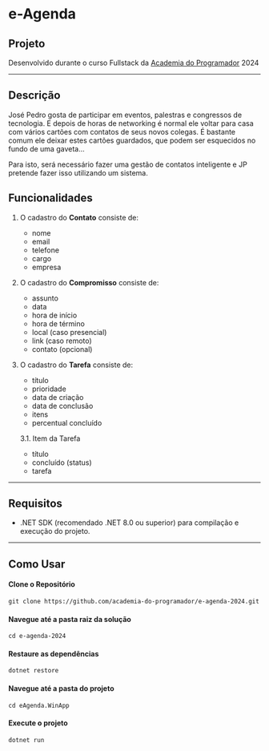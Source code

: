 # e-Agenda

## Projeto

Desenvolvido durante o curso Fullstack da [Academia do Programador](https://www.academiadoprogramador.net) 2024

---
## Descrição

José Pedro gosta de participar em eventos, palestras e congressos de tecnologia. E depois de horas de networking é normal ele voltar para casa com vários cartões com contatos de seus novos colegas. É bastante comum ele deixar estes cartões guardados, que podem ser esquecidos no fundo de uma gaveta...

Para isto, será necessário fazer uma gestão de contatos inteligente e JP pretende fazer isso utilizando um sistema.


## Funcionalidades

1. O cadastro do **Contato** consiste de:
	- nome
	- email
	- telefone
	- cargo
	- empresa

2. O cadastro do **Compromisso** consiste de:
	- assunto
	- data
	- hora de início
	- hora de término
	- local (caso presencial)
	- link (caso remoto)
	- contato (opcional)

3. O cadastro do **Tarefa** consiste de:
	- título
	- prioridade
	- data de criação
	- data de conclusão
	- itens
	- percentual concluído

	3.1. Item da Tarefa
	- título
	- concluído (status)
	- tarefa
---

## Requisitos

- .NET SDK (recomendado .NET 8.0 ou superior) para compilação e execução do projeto.
---
## Como Usar

#### Clone o Repositório
```
git clone https://github.com/academia-do-programador/e-agenda-2024.git
```

#### Navegue até a pasta raiz da solução
```
cd e-agenda-2024
```

#### Restaure as dependências
```
dotnet restore
```

#### Navegue até a pasta do projeto
```
cd eAgenda.WinApp
```

#### Execute o projeto
```
dotnet run
```
